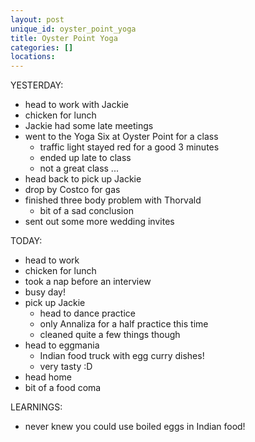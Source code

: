 ```yaml
---
layout: post
unique_id: oyster_point_yoga
title: Oyster Point Yoga
categories: []
locations: 
---
```


YESTERDAY:
* head to work with Jackie
* chicken for lunch
* Jackie had some late meetings
* went to the Yoga Six at Oyster Point for a class
  * traffic light stayed red for a good 3 minutes
  * ended up late to class
  * not a great class ...
* head back to pick up Jackie
* drop by Costco for gas
* finished three body problem with Thorvald
  * bit of a sad conclusion
* sent out some more wedding invites

TODAY:
* head to work
* chicken for lunch
* took a nap before an interview
* busy day!
* pick up Jackie
  * head to dance practice
  * only Annaliza for a half practice this time
  * cleaned quite a few things though
* head to eggmania
  * Indian food truck with egg curry dishes!
  * very tasty :D
* head home
* bit of a food coma

LEARNINGS:
* never knew you could use boiled eggs in Indian food!
